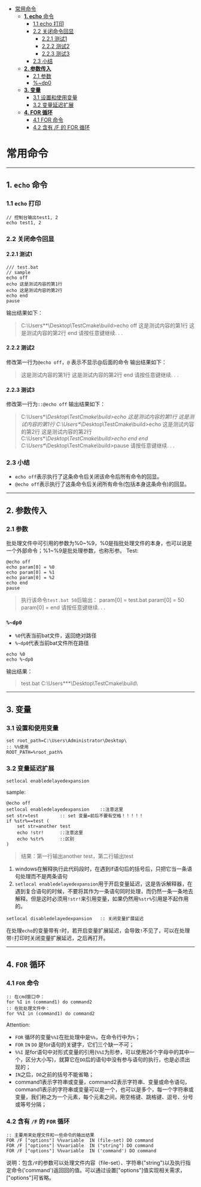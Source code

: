 * [常用命令](#%E5%B8%B8%E7%94%A8%E5%91%BD%E4%BB%A4)
  * [<strong>1\. echo</strong> 命令](#1-echo-%E5%91%BD%E4%BB%A4)
    * [1\.1 echo 打印](#11-echo-%E6%89%93%E5%8D%B0)
    * [2\.2 关闭命令回显](#22-%E5%85%B3%E9%97%AD%E5%91%BD%E4%BB%A4%E5%9B%9E%E6%98%BE)
      * [2\.2\.1 测试1](#221-%E6%B5%8B%E8%AF%951)
      * [2\.2\.2 测试2](#222-%E6%B5%8B%E8%AF%952)
      * [2\.2\.3 测试3](#223-%E6%B5%8B%E8%AF%953)
    * [2\.3 小结](#23-%E5%B0%8F%E7%BB%93)
  * [<strong>2\. 参数传入</strong>](#2-%E5%8F%82%E6%95%B0%E4%BC%A0%E5%85%A5)
    * [2\.1 参数](#21-%E5%8F%82%E6%95%B0)
    * [%~dp0](#dp0)
  * [<strong>3\. 变量</strong>](#3-%E5%8F%98%E9%87%8F)
    * [3\.1 设置和使用变量](#31-%E8%AE%BE%E7%BD%AE%E5%92%8C%E4%BD%BF%E7%94%A8%E5%8F%98%E9%87%8F)
    * [3\.2 变量延迟扩展](#32-%E5%8F%98%E9%87%8F%E5%BB%B6%E8%BF%9F%E6%89%A9%E5%B1%95)
  * [<strong>4\. FOR 循环</strong>](#4-for-%E5%BE%AA%E7%8E%AF)
    * [4\.1 FOR 命令](#41-for-%E5%91%BD%E4%BB%A4)
    * [4\.2 含有 /F 的 FOR 循环](#42-%E5%90%AB%E6%9C%89-f-%E7%9A%84-for-%E5%BE%AA%E7%8E%AF)

# 常用命令

----------
## **1. `echo`** 命令
### 1.1 `echo` 打印

```
// 控制台输出test1, 2
echo test1, 2
```

### 2.2 关闭命令回显
#### 2.2.1 测试1

``` shell
/// test.bat
// sample
echo off
echo 这是测试内容的第1行
echo 这是测试内容的第2行
echo end
pause
```
输出结果如下：
>
> C:\Users\**\Desktop\TestCmake\build>echo off
> 这是测试内容的第1行
> 这是测试内容的第2行
> end
> 请按任意键继续. . .

#### 2.2.2 测试2
修改第一行为`@echo off`，`@` 表示不显示@后面的命令
输出结果如下：
>
> 这是测试内容的第1行
> 这是测试内容的第2行
> end
> 请按任意键继续. . .

#### 2.2.3 测试3
修改第一行为`::@echo off`
输出结果如下：
>
> C:\Users\**\Desktop\TestCmake\build>echo 这是测试内容的第1行
> 这是测试内容的第1行
> C:\Users\**\Desktop\TestCmake\build>echo 这是测试内容的第2行
> 这是测试内容的第2行
> C:\Users\**\Desktop\TestCmake\build>echo end
> end
> C:\Users\**\Desktop\TestCmake\build>pause
> 请按任意键继续. . .

### 2.3 小结
+ `echo off`表示执行了这条命令后关闭该命令后所有命令的回显。
+ `@echo off`表示执行了这条命令后关闭所有命令(包括本身这条命令)的回显。

----------
## **2. 参数传入**
### 2.1 参数
批处理文件中可引用的参数为%0~%9，%0是指批处理文件的本身，也可以说是一个外部命令；%1~%9是批处理参数，也称形参。
Test:
``` shell
@echo off
echo param[0] = %0
echo param[0] = %1
echo param[0] = %2
echo end
pause
```
>
> 执行该命令`test.bat 50`后输出：
> param[0] = test.bat
> param[0] = 50
> param[0] =
> end
> 请按任意键继续. . .

### `%~dp0`
+ `%0`代表当前bat文件，返回绝对路径
+ `%~dp0`代表当前bat文件所在路径 

``` shell
echo %0
echo %~dp0
```
输出结果：
>
> test.bat
> C:\Users\***\Desktop\TestCmake\build\

----------
## **3. 变量**

### 3.1 设置和使用变量
``` shell
set root_path=C:\Users\Administrator\Desktop\
:: %%使用
ROOT_PATH=%root_path%
```

### 3.2 变量延迟扩展

``` shell
setlocal enabledelayedexpansion
```
sample:

``` shell
@echo off
setlocal enabledelayedexpansion    ::注意这里
set str=test        :: set 变量=前后不要有空格！！！！！
if %str%==test (
    set str=another test
    echo !str!      ::注意这里
    echo %str%      ::区别
)
```
> 结果：第一行输出another test，第二行输出test

1. windows在解释执行此代码段时，在遇到if语句后的括号后，只把它当一条语句处理而不是两条语句
2. `setlocal enabledelayedexpansion`用于开启变量延迟，这是告诉解释器，在遇到复合语句的时候，不要将其作为一条语句同时处理，而仍然一条一条地去解释。但是这时必须用`!str!`来引用变量，如果仍然用`%str%`引用是不起作用的。

``` shell
setlocal disabledelayedexpansion   :: 关闭变量扩展延迟
```
在处理`echo`的变量带有`!`时，若开启变量扩展延迟，会导致`!`不见了，可以在处理带`!`打印时关闭变量扩展延迟，之后再打开。

----------
## **4. `FOR` 循环**

### 4.1 `FOR` 命令 
``` shell
:: 在cmd窗口中：
for %I in (command1) do command2
:: 在批处理文件中：
for %%I in (command1) do command2
```
Attention:

 + `FOR` 循环的变量`%%I`在批处理中是`%%`，在命令行中为`%`；
 + `FOR` `IN` `DO` 是for语句的关键字，它们三个缺一不可；
 + `%%I` 是for语句中对形式变量的引用(`%%I`为形参，可以使用26个字母中的其中一个，区分大小写)，就算它在`DO`后的语句中没有参与语句的执行，也是必须出现的；
 + `IN`之后，`DO`之前的括号不能省略；
 + command1表示字符串或变量，command2表示字符串、变量或命令语句，command1表示的字符串或变量可以是一个，也可以是多个，每一个字符串或变量，我们称之为一个元素，每个元素之间，用空格键、跳格键、逗号、分号或等号分隔；

### 4.2 含有 `/F` 的 `FOR` 循环
``` shell
:: 主要用来处理文件和一些命令的输出结果
FOR /F ["options"] %%variable  IN (file-set) DO command
FOR /F ["options"] %%variable  IN ("string") DO command
FOR /F ["options"] %%variable  IN ('command') DO command
```
 说明：包含`/F`的参数可以处理文件内容（file-set）、字符串("string")以及执行指定命令('command')返回回的值。可以通过设置["options"]值实现相关需求，["options"]可省略。